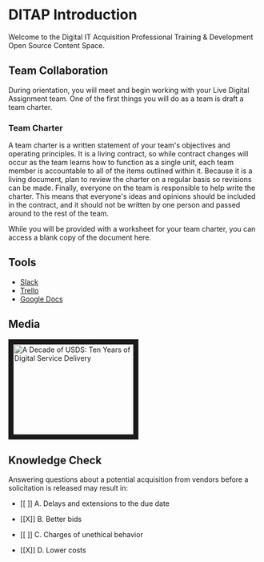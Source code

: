 # DITAP Introduction

Welcome to the Digital IT Acquisition Professional Training & Development Open Source Content Space.

## Team Collaboration
During orientation, you will meet and begin working with your Live Digital Assignment team. One of the first things you will do as a team is draft a team charter.

### Team Charter
A team charter is a written statement of your team's objectives and operating principles. It is a living contract, so while contract changes will occur as the team learns how to function as a single unit, each team member is accountable to all of the items outlined within it. Because it is a living document, plan to review the charter on a regular basis so revisions can be made. Finally, everyone on the team is responsible to help write the charter. This means that everyone's ideas and opinions should be included in the contract, and it should not be written by one person and passed around to the rest of the team.

While you will be provided with a worksheet for your team charter, you can access a blank copy of the document here.

## Tools
- [Slack](https://slack.com/)
- [Trello](https://trello.com/)
- [Google Docs](https://docs.google.com/)

## Media

<a href="https://youtu.be/tGcdZSR2WoQ" target="_blank"><img src="https://youtu.be/tGcdZSR2WoQ" 
alt="A Decade of USDS: Ten Years of Digital Service Delivery" width="240" height="180" border="10" /></a>

## Knowledge Check
Answering questions about a potential acquisition from vendors before a solicitation is released may result in:  

- [[ ]] A. Delays and extensions to the due date
  
- [[X]] B. Better bids
  
- [[ ]] C. Charges of unethical behavior
  
- [[X]] D. Lower costs  



